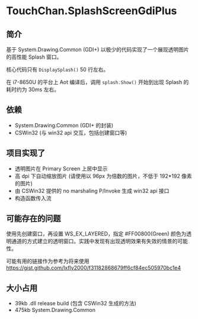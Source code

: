 ﻿# TouchChan.SplashScreenGdiPlus

## 简介

基于 System.Drawing.Common (GDI+) 以极少的代码实现了一个展现透明图片的高性能 Splash 窗口。

核心代码只有 `DisplaySplash()` 50 行左右。

在 i7-8650U 的平台上 Aot 编译后，调用 `splash.Show()` 开始到出现 Splash 的耗时约为 30ms 左右。

## 依赖

* System.Drawing.Common (GDI+ 的封装)
* CSWin32 (与 win32 api 交互，包括创建窗口等)

## 项目实现了

* 透明图片在 Primary Screen 上居中显示
* 高 dpi 下自动缩放图片 (请使用以 96px 为倍数的图片，不低于 192*192 像素的图片)
* 由 CSWin32 提供的 no marshaling P/Invoke 生成 win32 api 接口
* 构造函数传入流

## 可能存在的问题

使用先创建窗口，再设置 WS_EX_LAYERED，指定 #FF00800(Green) 颜色为透明通道的方式建立的透明窗口。实践中发现有出现透明效果有失效的情景的可能性。

可能有用的链接作为参考为将来使用 https://gist.github.com/lxfly2000/f31182868679ff6cf84ec505970bc1e4

## 大小占用

* 39kb .dll release build (包含 CSWin32 生成的方法)
* 475kb System.Drawing.Common

